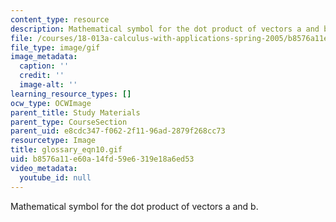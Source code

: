 ```yaml
---
content_type: resource
description: Mathematical symbol for the dot product of vectors a and b.
file: /courses/18-013a-calculus-with-applications-spring-2005/b8576a11e60a14fd59e6319e18a6ed53_glossary_eqn10.gif
file_type: image/gif
image_metadata:
  caption: ''
  credit: ''
  image-alt: ''
learning_resource_types: []
ocw_type: OCWImage
parent_title: Study Materials
parent_type: CourseSection
parent_uid: e8cdc347-f062-2f11-96ad-2879f268cc73
resourcetype: Image
title: glossary_eqn10.gif
uid: b8576a11-e60a-14fd-59e6-319e18a6ed53
video_metadata:
  youtube_id: null
---
```

Mathematical symbol for the dot product of vectors a and b.

